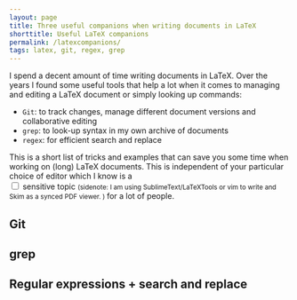 ```yaml
---
layout: page 
title: Three useful companions when writing documents in LaTeX
shorttitle: Useful LaTeX companions
permalink: /latexcompanions/
tags: latex, git, regex, grep
---
```

I spend a decent amount of time writing documents in LaTeX. Over the years I found some useful tools that help a lot when it comes to managing and editing a LaTeX document or simply looking up commands:

- `Git`: to track changes, manage different document versions and collaborative editing
- `grep`: to look-up syntax in my own archive of documents
- `regex`: for efficient search and replace

This is a short list of tricks and examples that can save you some time when working on (long) LaTeX documents. This is independent of your particular choice of editor which I know is a  
<span class="sidenote">
<input
aria-label="Show sidenote"
type="checkbox"
id="sidenote__checkbox--1"
class="sidenote__checkbox">
<label
tabindex="0"
title="{{ include.content }}"
aria-describedby="sidenote-1"
for="sidenote__checkbox--1"
class="sidenote__button sidenote__button--number-1
">sensitive topic</label>
<small
id="sidenote-4"
class="sidenote__content sidenote__content--number-1">
<span class="sidenote__content-parenthesis
"> (sidenote: </span>
I am using SublimeText/LaTeXTools or vim to write and Skim as a synced PDF viewer.
<span class="sidenote__content-parenthesis">)</span>
</small>
</span>
for a lot of people.


## Git 


## grep


## Regular expressions + search and replace 

